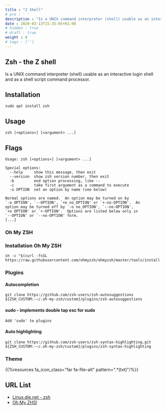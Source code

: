 ```yaml
---
title : "Z Shell"
# pre : ' '
description : "Is a UNIX command interpreter (shell) usable as an interactive login shell and as a shell script command processor."
date : 2020-03-13T15:35:05+01:00
# hidden : true
# draft : true
weight : 0
# tags : ['']
---
```


## Zsh - the Z shell

Is a UNIX command interpreter (shell) usable as an interactive login shell and as a shell script command processor.

## Installation

```plain
sudo apt install zsh
```

## Usage

```plain
zsh [<options>] [<argument> ...]
```

## Flags

```plain
Usage: zsh [<options>] [<argument> ...]

Special options:
  --help     show this message, then exit
  --version  show zsh version number, then exit
  -b         end option processing, like --
  -c         take first argument as a command to execute
  -o OPTION  set an option by name (see below)

Normal options are named.  An option may be turned on by
`-o OPTION', `--OPTION', `+o no_OPTION' or `+-no-OPTION'.  An
option may be turned off by `-o no_OPTION', `--no-OPTION',
`+o OPTION' or `+-OPTION'.  Options are listed below only in
`--OPTION' or `--no-OPTION' form.
[...]
```

### Oh My ZSH

### Installation Oh My ZSH

```plain
sh -c "$(curl -fsSL https://raw.githubusercontent.com/ohmyzsh/ohmyzsh/master/tools/install.sh)"
```

### Plugins

#### Autocompletion

```plain
git clone https://github.com/zsh-users/zsh-autosuggestions ${ZSH_CUSTOM:-~/.oh-my-zsh/custom}/plugins/zsh-autosuggestions
```

#### sudo - implements double tap esc for sudo

```plain
Add 'sudo' to plugins
```

#### Auto highlighting

```plain
git clone https://github.com/zsh-users/zsh-syntax-highlighting.git ${ZSH_CUSTOM:-~/.oh-my-zsh/custom}/plugins/zsh-syntax-highlighting
```

### Theme

{{%resources fa_icon_class="far fa-file-alt" pattern=".*(txt)"/%}}

## URL List

- [Linux.die.net - zsh](https://linux.die.net/man/1/zsh)
- [Oh My ZHS!](https://ohmyz.sh/)
